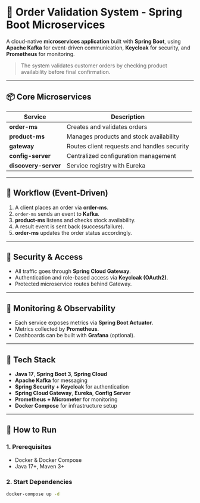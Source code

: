 # 🛒 Order Validation System - Spring Boot Microservices

A cloud-native **microservices application** built with **Spring Boot**, using **Apache Kafka** for event-driven communication, **Keycloak** for security, and **Prometheus** for monitoring.

> The system validates customer orders by checking product availability before final confirmation.

---

## 📦 Core Microservices

| Service        | Description                                      |
|----------------|--------------------------------------------------|
| **order-ms**   | Creates and validates orders                    |
| **product-ms** | Manages products and stock availability         |
| **gateway**    | Routes client requests and handles security     |
| **config-server** | Centralized configuration management         |
| **discovery-server** | Service registry with Eureka              |

---

## 🔁 Workflow (Event-Driven)

1. A client places an order via **order-ms**.
2. `order-ms` sends an event to **Kafka**.
3. **product-ms** listens and checks stock availability.
4. A result event is sent back (success/failure).
5. **order-ms** updates the order status accordingly.

---

## 🔐 Security & Access

- All traffic goes through **Spring Cloud Gateway**.
- Authentication and role-based access via **Keycloak (OAuth2)**.
- Protected microservice routes behind Gateway.

---

## 📡 Monitoring & Observability

- Each service exposes metrics via **Spring Boot Actuator**.
- Metrics collected by **Prometheus**.
- Dashboards can be built with **Grafana** (optional).

---

## 🧰 Tech Stack

- **Java 17**, **Spring Boot 3**, **Spring Cloud**
- **Apache Kafka** for messaging
- **Spring Security + Keycloak** for authentication
- **Spring Cloud Gateway**, **Eureka**, **Config Server**
- **Prometheus + Micrometer** for monitoring
- **Docker Compose** for infrastructure setup

---

## 🚀 How to Run

### 1. Prerequisites

- Docker & Docker Compose
- Java 17+, Maven 3+

### 2. Start Dependencies

```bash
docker-compose up -d
